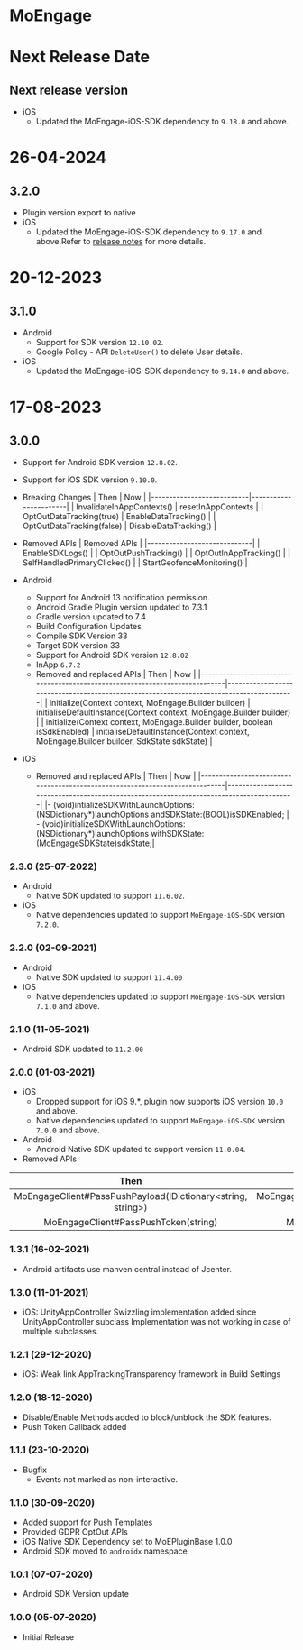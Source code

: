 # MoEngage

# Next Release Date

## Next release version
- iOS
  - Updated the MoEngage-iOS-SDK dependency to `9.18.0` and above.
  
# 26-04-2024

## 3.2.0

- Plugin version export to native
- iOS
  - Updated the MoEngage-iOS-SDK dependency to `9.17.0` and above.Refer to [release notes](https://developers.moengage.com/hc/en-us/articles/4404198236564-Changelog#01HS8FGNBB50KZ0QAT847A34N3) for more details.

# 20-12-2023

## 3.1.0

- Android
  - Support for SDK version `12.10.02`.
  - Google Policy - API `DeleteUser()` to delete User details.
- iOS
  - Updated the MoEngage-iOS-SDK dependency to `9.14.0` and above.

# 17-08-2023

## 3.0.0

- Support for Android SDK version `12.8.02`.
- Support for iOS SDK version `9.10.0`.
- Breaking Changes
  | Then | Now |
  |---------------------------|-----------------------|
  | InvalidateInAppContexts() | resetInAppContexts |
  | OptOutDataTracking(true) | EnableDataTracking() |
  | OptOutDataTracking(false) | DisableDataTracking() |

- Removed APIs
  | Removed APIs |
  |-----------------------------|
  | EnableSDKLogs() |
  | OptOutPushTracking() |
  | OptOutInAppTracking() |
  | SelfHandledPrimaryClicked() |
  | StartGeofenceMonitoring() |

- Android

  - Support for Android 13 notification permission.
  - Android Gradle Plugin version updated to 7.3.1
  - Gradle version updated to 7.4
  - Build Configuration Updates
  - Compile SDK Version 33
  - Target SDK version 33
  - Support for Android SDK version `12.8.02`
  - InApp `6.7.2`
  - Removed and replaced APIs
    | Then | Now |
    |-----------------------------------------------------------------------------|-----------------------------------------------------------------------------------------|
    | initialize(Context context, MoEngage.Builder builder) | initialiseDefaultInstance(Context context, MoEngage.Builder builder) |
    | initialize(Context context, MoEngage.Builder builder, boolean isSdkEnabled) | initialiseDefaultInstance(Context context, MoEngage.Builder builder, SdkState sdkState) |

- iOS
  - Removed and replaced APIs
    | Then | Now |
    |-----------------------------------------------------------------------------|-----------------------------------------------------------------------------------------|
    |- (void)intializeSDKWithLaunchOptions:(NSDictionary*)launchOptions andSDKState:(BOOL)isSDKEnabled; | - (void)initializeSDKWithLaunchOptions:(NSDictionary*)launchOptions withSDKState:(MoEngageSDKState)sdkState;|

### 2.3.0 (25-07-2022)

- Android
  - Native SDK updated to support `11.6.02`.
- iOS
  - Native dependencies updated to support `MoEngage-iOS-SDK` version `7.2.0`.

### 2.2.0 (02-09-2021)

- Android
  - Native SDK updated to support `11.4.00`
- iOS
  - Native dependencies updated to support `MoEngage-iOS-SDK` version `7.1.0` and above.

### 2.1.0 (11-05-2021)

- Android SDK updated to `11.2.00`

### 2.0.0 (01-03-2021)

- iOS
  - Dropped support for iOS 9.\*, plugin now supports iOS version `10.0` and above.
  - Native dependencies updated to support `MoEngage-iOS-SDK` version `7.0.0` and above.
- Android
  - Android Native SDK updated to support version `11.0.04`.
- Removed APIs

|                            Then                             |                              Now                               |
| :---------------------------------------------------------: | :------------------------------------------------------------: |
| MoEngageClient#PassPushPayload(IDictionary<string, string>) | MoEngageClient#PassFcmPushPayload(IDictionary<string, string>) |
|            MoEngageClient#PassPushToken(string)             |            MoEngageClient#PassFcmPushToken(string)             |

### 1.3.1 (16-02-2021)

- Android artifacts use manven central instead of Jcenter.

### 1.3.0 (11-01-2021)

- iOS: UnityAppController Swizzling implementation added since UnityAppController subclass Implementation was not working in case of multiple subclasses.

### 1.2.1 (29-12-2020)

- iOS: Weak link AppTrackingTransparency framework in Build Settings

### 1.2.0 (18-12-2020)

- Disable/Enable Methods added to block/unblock the SDK features.
- Push Token Callback added

### 1.1.1 (23-10-2020)

- Bugfix
  - Events not marked as non-interactive.

### 1.1.0 (30-09-2020)

- Added support for Push Templates
- Provided GDPR OptOut APIs
- iOS Native SDK Dependency set to MoEPluginBase 1.0.0
- Android SDK moved to `androidx` namespace

### 1.0.1 (07-07-2020)

- Android SDK Version update

### 1.0.0 (05-07-2020)

- Initial Release
